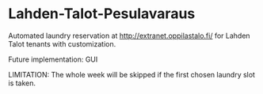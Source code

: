 # Lahden-Talot-Pesulavaraus
Automated laundry reservation at <http://extranet.oppilastalo.fi/> for Lahden Talot tenants with customization.

Future implementation: GUI

LIMITATION: The whole week will be skipped if the first chosen laundry slot is taken.
